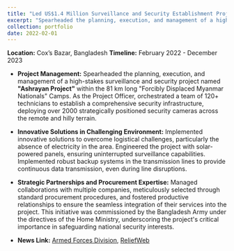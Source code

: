 ```yaml
---
title: "Led US$1.4 Million Surveillance and Security Establishment Project"
excerpt: "Spearheaded the planning, execution, and management of a high-stakes surveillance and security project within the 81 km long "Forcibly Displaced Myanmar Nationals" Camps, Cox's Bazar, Bangladesh."
collection: portfolio
date: 2022-02-01
---
```


**Location:** Cox’s Bazar, Bangladesh
**Timeline:** February 2022 - December 2023

- **Project Management:** Spearheaded the planning, execution, and management of a high-stakes surveillance and security project named **"Ashrayan Project"** within the 81 km long "Forcibly Displaced Myanmar Nationals" Camps. As the Project Officer, orchestrated a team of 120+ technicians to establish a comprehensive security infrastructure, deploying over 2000 strategically positioned security cameras across the remote and hilly terrain.


- **Innovative Solutions in Challenging Environment:** Implemented innovative solutions to overcome logistical challenges, particularly the absence of electricity in the area. Engineered the project with solar-powered panels, ensuring uninterrupted surveillance capabilities. Implemented robust backup systems in the transmission lines to provide continuous data transmission, even during line disruptions.

- **Strategic Partnerships and Procurement Expertise:** Managed collaborations with multiple companies, meticulously selected through standard procurement procedures, and fostered productive relationships to ensure the seamless integration of their services into the project. This initiative was commissioned by the Bangladesh Army under the directives of the Home Ministry, underscoring the project's critical importance in safeguarding national security interests.

- **News Link:** [Armed Forces Division](https://afd.gov.bd/activities/ashrayan-project), [ReliefWeb](https://reliefweb.int/report/bangladesh/forcibly-displaced-myanmar-nationals-fdmns-cox-s-bazar-bangladesh-health-sector)

